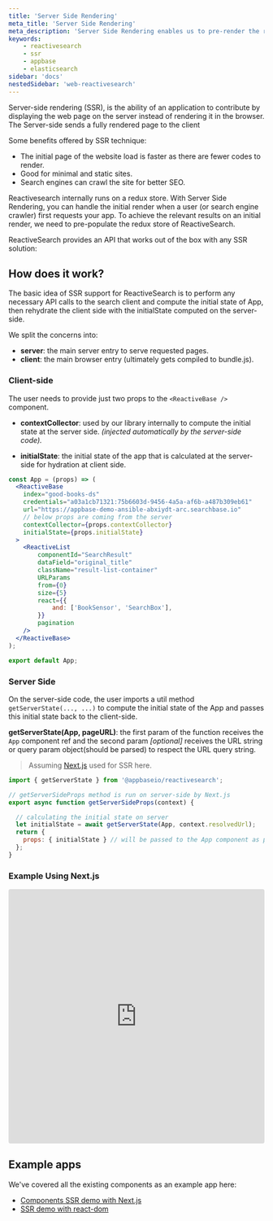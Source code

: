 ```yaml
---
title: 'Server Side Rendering'
meta_title: 'Server Side Rendering'
meta_description: 'Server Side Rendering enables us to pre-render the results on the server enabling better SEO for the app, and faster delivery of relevant results on an initial render to the users.'
keywords:
    - reactivesearch
    - ssr
    - appbase
    - elasticsearch
sidebar: 'docs'
nestedSidebar: 'web-reactivesearch'
---
```


Server-side rendering (SSR), is the ability of an application to contribute by displaying the web page on the server instead of rendering it in the browser. The Server-side sends a fully rendered page to the client

Some benefits offered by SSR technique:

- The initial page of the website load is faster as there are fewer codes to render.
- Good for minimal and static sites.
- Search engines can crawl the site for better SEO.


Reactivesearch internally runs on a redux store. With Server Side Rendering, you can handle the initial render when a user (or search engine crawler) first requests your app. To achieve the relevant results on an initial render, we need to pre-populate the redux store of ReactiveSearch.

ReactiveSearch provides an API that works out of the box with any SSR solution:

## How does it work?

The basic idea of SSR support for ReactiveSearch is to perform any necessary API calls to the search client and compute the initial state of App, then rehydrate the client side with the initialState computed on the server-side.

We split the concerns into:

- **server**: the main server entry to serve requested pages.
- **client**: the main browser entry (ultimately gets compiled to bundle.js).

### Client-side

The user needs to provide just two props to the `<ReactiveBase />` component.

- **contextCollector**: used by our library internally to compute the initial state at the server side. _(injected automatically by the server-side code)._

- **initialState**: the initial state of the app that is calculated at the server-side for hydration at client side.


```jsx
const App = (props) => (
  <ReactiveBase
    index="good-books-ds"
    credentials="a03a1cb71321:75b6603d-9456-4a5a-af6b-a487b309eb61"
    url="https://appbase-demo-ansible-abxiydt-arc.searchbase.io"
    // below props are coming from the server
    contextCollector={props.contextCollector}
    initialState={props.initialState}
  >
	<ReactiveList
		componentId="SearchResult"
		dataField="original_title"
		className="result-list-container"
		URLParams
		from={0}
		size={5}		
		react={{
			and: ['BookSensor', 'SearchBox'],
		}}
		pagination
	/>
  </ReactiveBase>
);

export default App;

``` 

### Server Side

On the server-side code, the user imports a util method `getServerState(..., ...)` to compute the initial state of the App and passes this initial state back to the client-side.

   **getServerState(App, pageURL)**: the first param of the function receives the `App` component ref and the second param *[optional]* receives the URL string or query param object(should be parsed) to respect the URL query string.

> Assuming [Next.js](https://nextjs.org/) used for SSR here.

```javascript
import { getServerState } from '@appbaseio/reactivesearch';

// getServerSideProps method is run on server-side by Next.js
export async function getServerSideProps(context) {

  // calculating the initial state on server  
  let initialState = await getServerState(App, context.resolvedUrl);
  return {
    props: { initialState } // will be passed to the App component as props
  };
}

``` 

### Example Using Next.js

<iframe src="https://codesandbox.io/embed/github/appbaseio/reactivesearch/tree/dev/packages/web/examples/ssr?fontsize=14&hidenavigation=1&theme=dark"
     style="width:100%; height:500px; border:0; border-radius: 4px; overflow:hidden;"
     title="appbaseio/searchbox"
     allow="accelerometer; ambient-light-sensor; camera; encrypted-media; geolocation; gyroscope; hid; microphone; midi; payment; usb; vr; xr-spatial-tracking"
     sandbox="allow-forms allow-modals allow-popups allow-presentation allow-same-origin allow-scripts"
   ></iframe>


## Example apps

We've covered all the existing components as an example app here:

-   [Components SSR demo with Next.js](https://github.com/appbaseio/reactivesearch/tree/next/packages/web/examples/ssr)
-   [SSR demo with react-dom](https://github.com/appbaseio/reactivesearch/tree/next/packages/web/examples/ssr-with-react-dom)
